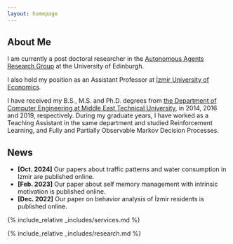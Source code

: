 ```yaml
---
layout: homepage
---
```


## About Me

I am currently a post doctoral researcher in the [Autonomous Agents Research Group](https://agents.inf.ed.ac.uk/people/) at the University of Edinburgh.

I also hold my position as an Assistant Professor at [İzmir University of Economics](https://www.ieu.edu.tr/en).

I have received my B.S., M.S. and Ph.D. degrees from [the Department of Computer Engineering at Middle East Technical University]([https://www.ieu.edu.tr/en](https://ceng.metu.edu.tr/)), in 2014, 2016 and 2019, respectively. During my graduate years, I have worked as a Teaching Assistant in the same department and studied Reinforcement Learning, and Fully and Partially Observable Markov Decision Processes.

## News
- **[Oct. 2024]** Our papers about traffic patterns and water consumption in Izmir are published online.
- **[Feb. 2023]** Our paper about self memory management with intrinsic motivation is published online.
- **[Dec. 2022]** Our paper on behavior analysis of İzmir residents is published online.

{% include_relative _includes/services.md %}

{% include_relative _includes/research.md %}
